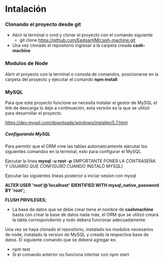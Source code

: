 

# Intalación

### Clonando el proyecto desde git

* Abrir la terminal o cmd y clonar el proyecto con el comando siguiente
  * git clone https://github.com/EedgarHM/cash-machine.git
* Una vez clonado el repositorio ingresar a la carpeta creada **cash-machine**

### Modulos de Node

Abrir el proyecto con la terminal o consola de comandos, posicionarse en la carpeta del proyecto y ejecutar el comando **npm install** 

### MySQL

Para que este proyecto funcione se necesita instalar el gestor de MySQL el link de descarga lo dejo a continuación, esta versión es la que se utilizó para desarrollar el proyecto. 

https://dev.mysql.com/downloads/windows/installer/5.7.html

##### Configurando MySQL

Para permitir que el ORM cree las tablas automaticamente ejecutar los siguientes comandos en la terminal, esto para configurar el MySQL.



Ejecutar la linea **mysql -u root -p**  (IMPORTANTE PONER LA CONTRASEÑA Y USUARIO QUE CONFIGURÓ CUANDO INSTALÓ MYSQL)

Ejecutar las siguientes lineas posterior a iniciar sesion con mysql

**ALTER USER 'root'@'localhost' IDENTIFIED WITH mysql_native_password BY 'root';**

**FLUSH PRIVILEGES;**

* La base de datos que se debe crear tiene el nombre de **cashmachine** basta con crear la base de datos nada más, el ORM que se utilizó creará la tabla correspondiente y todo deberá funcionar adecuadamente.

Una vez se haya clonado el repositorio, instalado los modulos necesarios de node, instalado la version de MySQL y creado la respectiva base de datos. El siguiente comando que se deberá agregar es:

* npm test
* Si el comando anterior no funciona intentar con npm start